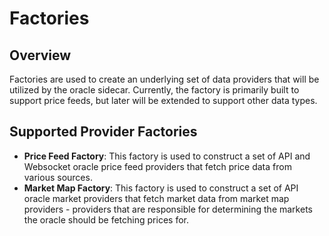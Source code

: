 # Factories

## Overview

Factories are used to create an underlying set of data providers that will be utilized by the oracle sidecar. Currently, the factory is primarily built to support price feeds, but later will be extended to support other data types.

## Supported Provider Factories

* **Price Feed Factory**: This factory is used to construct a set of API and Websocket oracle price feed providers that fetch price data from various sources.
* **Market Map Factory**: This factory is used to construct a set of API oracle market providers that fetch market data from market map providers - providers that are responsible for determining the markets the oracle should be fetching prices for.
